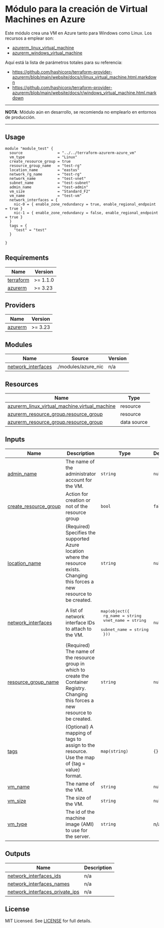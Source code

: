 # Módulo para la creación de Virtual Machines en Azure
Este módulo crea una VM en Azure tanto para Windows como Linux. Los recursos a emplear son: 
* [azurerm_linux_virtual_machine](https://registry.terraform.io/providers/hashicorp/azurerm/latest/docs/resources/linux_virtual_machine)
* [azurerm_windows_virtual_machine](https://registry.terraform.io/providers/hashicorp/azurerm/latest/docs/resources/windows_virtual_machine)

Aquí está la lista de parámetros totales para su referencia:
* https://github.com/hashicorp/terraform-provider-azurerm/blob/main/website/docs/r/linux_virtual_machine.html.markdown
* https://github.com/hashicorp/terraform-provider-azurerm/blob/main/website/docs/r/windows_virtual_machine.html.markdown

---
**NOTA**: Módulo aún en desarrollo, se recomienda no emplearlo en entornos de producción.

---

## Usage

```hcl
module "module_test" {
  source                = "../../terraform-azurerm-azure_vm"
  vm_type               = "Linux"
  create_resource_group = true
  resource_group_name   = "test-rg"
  location_name         = "eastus"
  network_rg_name       = "test-rg"
  network_name          = "test-vnet"
  subnet_name           = "test-subnet"
  admin_name            = "test-admin"
  vm_size               = "Standard_F2"
  vm_name               = "test-vm"
  network_interfaces = {
    nic-0 = { enable_zone_redundancy = true, enable_regional_endpoint = true }
    nic-1 = { enable_zone_redundancy = false, enable_regional_endpoint = true }
  }
  tags = {
    "test" = "test"
  }

}
```
<!-- BEGIN_TF_DOCS -->
## Requirements

| Name | Version |
|------|---------|
| <a name="requirement_terraform"></a> [terraform](#requirement\_terraform) | >= 1.1.0 |
| <a name="requirement_azurerm"></a> [azurerm](#requirement\_azurerm) | >= 3.23 |

## Providers

| Name | Version |
|------|---------|
| <a name="provider_azurerm"></a> [azurerm](#provider\_azurerm) | >= 3.23 |

## Modules

| Name | Source | Version |
|------|--------|---------|
| <a name="module_network_interfaces"></a> [network\_interfaces](#module\_network\_interfaces) | ./modules/azure_nic | n/a |

## Resources

| Name | Type |
|------|------|
| [azurerm_linux_virtual_machine.virtual_machine](https://registry.terraform.io/providers/hashicorp/azurerm/latest/docs/resources/linux_virtual_machine) | resource |
| [azurerm_resource_group.resource_group](https://registry.terraform.io/providers/hashicorp/azurerm/latest/docs/resources/resource_group) | resource |
| [azurerm_resource_group.resource_group](https://registry.terraform.io/providers/hashicorp/azurerm/latest/docs/data-sources/resource_group) | data source |

## Inputs

| Name | Description | Type | Default | Required |
|------|-------------|------|---------|:--------:|
| <a name="input_admin_name"></a> [admin\_name](#input\_admin\_name) | The name of the administrator account for the VM. | `string` | `null` | no |
| <a name="input_create_resource_group"></a> [create\_resource\_group](#input\_create\_resource\_group) | Action for creation or not of the resource group | `bool` | `false` | no |
| <a name="input_location_name"></a> [location\_name](#input\_location\_name) | (Required) Specifies the supported Azure location where the resource exists. Changing this forces a new resource to be created. | `string` | `null` | no |
| <a name="input_network_interfaces"></a> [network\_interfaces](#input\_network\_interfaces) | A list of network interface IDs to attach to the VM. | <pre>map(object({<br>    rg_name     = string<br>    vnet_name   = string<br>    subnet_name = string<br>  }))</pre> | `null` | no |
| <a name="input_resource_group_name"></a> [resource\_group\_name](#input\_resource\_group\_name) | (Required) The name of the resource group in which to create the Container Registry. Changing this forces a new resource to be created. | `string` | `null` | no |
| <a name="input_tags"></a> [tags](#input\_tags) | (Optional) A mapping of tags to assign to the resource. Use the map of {tag = value} format. | `map(string)` | `{}` | no |
| <a name="input_vm_name"></a> [vm\_name](#input\_vm\_name) | The name of the VM. | `string` | `null` | no |
| <a name="input_vm_size"></a> [vm\_size](#input\_vm\_size) | The size of the VM. | `string` | `null` | no |
| <a name="input_vm_type"></a> [vm\_type](#input\_vm\_type) | The id of the machine image (AMI) to use for the server. | `string` | n/a | yes |

## Outputs

| Name | Description |
|------|-------------|
| <a name="output_network_interfaces_ids"></a> [network\_interfaces\_ids](#output\_network\_interfaces\_ids) | n/a |
| <a name="output_network_interfaces_names"></a> [network\_interfaces\_names](#output\_network\_interfaces\_names) | n/a |
| <a name="output_network_interfaces_private_ips"></a> [network\_interfaces\_private\_ips](#output\_network\_interfaces\_private\_ips) | n/a |
<!-- END_TF_DOCS -->

## License

MIT Licensed. See [LICENSE](https://github.com/orion-global/terraform-module-template/tree/prod/LICENSE) for full details.